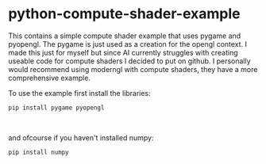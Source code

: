 # python-compute-shader-example
This contains a simple compute shader example that uses pygame and pyopengl. The pygame is just used as a creation for the opengl context. I made this just for myself but since AI currently struggles with creating useable code for compute shaders I decided to put on github. I personally would recommend using moderngl with compute shaders, they have a more comprehensive example.

To use the example first install the libraries: 

    pip install pygame pyopengl

&nbsp;

and ofcourse if you haven't installed numpy:

    pip install numpy
